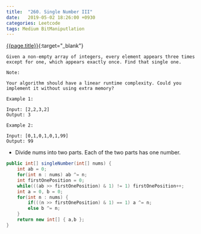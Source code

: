 ```yaml
---
title:  "260. Single Number III"
date:   2019-05-02 18:26:00 +0930
categories: Leetcode
tags: Medium BitManiputlation
---
```


[{{page.title}}](https://leetcode.com/problems/single-number-iii/){:target="_blank"}

    Given a non-empty array of integers, every element appears three times except for one, which appears exactly once. Find that single one.

    Note:

    Your algorithm should have a linear runtime complexity. Could you implement it without using extra memory?

    Example 1:

    Input: [2,2,3,2]
    Output: 3

    Example 2:

    Input: [0,1,0,1,0,1,99]
    Output: 99

* Divide nums into two parts. Each of the two parts has one number.

```java
public int[] singleNumber(int[] nums) {
    int ab = 0;
    for(int n : nums) ab ^= n;
    int firstOnePosition = 0;
    while(((ab >> firstOnePosition) & 1) != 1) firstOnePosition++;
    int a = 0, b = 0;
    for(int n : nums) {
        if(((n >> firstOnePosition) & 1) == 1) a ^= n;
        else b ^= n;
    }
    return new int[] { a,b };
}
```

